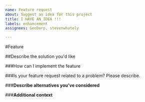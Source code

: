 ```yaml
---
name: Feature request
about: Suggest an idea for this project
title: I HAVE AN IDEA !!!
labels: enhancement
assignees: GeoDerp, stevenwhately

---
```


#Feature
<!-- What is your feature -->

##Describe the solution you'd like
<!-- A clear and concise description of what you want to happen and why. -->

###How can I implement the feature
<!-- Write an example or express in detail the code -->

###Is your feature request related to a problem? Please describe.
<!--  A clear and concise description of what the problem is. Ex. I'm always frustrated when [...] -->

###**Describe alternatives you've considered**
<!-- A clear and concise description of any alternative solutions or features you've considered. -->

###**Additional context**
<!-- Add any other context or screenshots about the feature request here. -->
